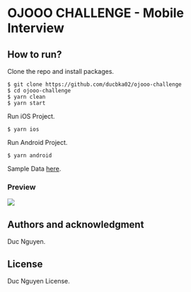# OJOOO CHALLENGE - Mobile Interview

## How to run?

Clone the repo and install packages.

```shell
$ git clone https://github.com/ducbka02/ojooo-challenge
$ cd ojooo-challenge
$ yarn clean
$ yarn start
```

Run iOS Project.

```shell
$ yarn ios
```

Run Android Project.

```shell
$ yarn android
```

Sample Data [here](./src/services/data.ts).

<h3>Preview</h3>
<img src="./demo/demo.gif">

## Authors and acknowledgment

Duc Nguyen.

## License

Duc Nguyen License.

```

```
